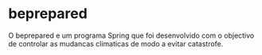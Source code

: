 # beprepared
O beprepared  e um programa Spring que foi desenvolvido com o objectivo de controlar as mudancas climaticas de modo a evitar catastrofe.
